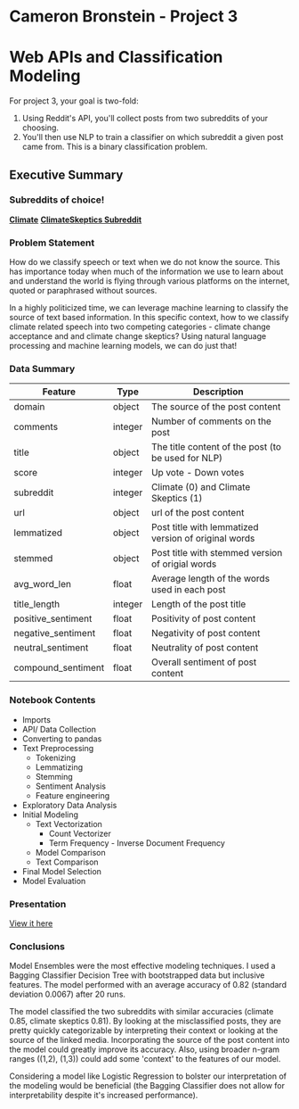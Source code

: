 # Cameron Bronstein - Project 3
# Web APIs and Classification Modeling

For project 3, your goal is two-fold:
1. Using Reddit's API, you'll collect posts from two subreddits of your choosing.
2. You'll then use NLP to train a classifier on which subreddit a given post came from. This is a binary classification problem.

## Executive Summary

### Subreddits of choice!
[**Climate**](https://www.reddit.com/r/climate)
[**ClimateSkeptics Subreddit**](https://www.reddit.com/r/climateskeptics)

### Problem Statement
How do we classify speech or text when we do not know the source. This has importance today when much of the information we use to learn about and understand the world is flying through various platforms on the internet, quoted or paraphrased without sources.

In a highly politicized time, we can leverage machine learning to classify the source of text based information. In this specific context, how to we classify climate related speech into two competing categories - climate change acceptance and and climate change skeptics? Using natural language processing and machine learning models, we can do just that!

### Data Summary

|Feature|Type|Description|
|---|---|---|
|domain| object | The source of the post content |
|comments| integer | Number of comments on the post |
|title| object | The title content of the post (to be used for NLP) |
|score| integer | Up vote - Down votes |
|subreddit| integer | Climate (0) and Climate Skeptics (1) |
|url| object | url of the post content |
|lemmatized| object | Post title with lemmatized version of original words |
|stemmed| object | Post title with stemmed version of origial words |
|avg_word_len| float| Average length of the words used in each post |
|title_length| integer | Length of the post title |
| positive_sentiment | float | Positivity of post content |
|negative_sentiment| float | Negativity of post content |
|neutral_sentiment| float | Neutrality of post content |
|compound_sentiment| float | Overall sentiment of post content |

### Notebook Contents

- Imports
- API/ Data Collection
- Converting to pandas
- Text Preprocessing
  - Tokenizing
  - Lemmatizing
  - Stemming
  - Sentiment Analysis
  - Feature engineering
- Exploratory Data Analysis
- Initial Modeling
  - Text Vectorization
    - Count Vectorizer
    - Term Frequency - Inverse Document Frequency
  - Model Comparison
  - Text Comparison
- Final Model Selection
- Model Evaluation

### Presentation
[View it here](https://docs.google.com/presentation/d/1QGFuyKEImY6HTIwW1F5f3bF038ehyuIkR6byuQaJ5do/edit?usp=sharing)

### Conclusions
Model Ensembles were the most effective modeling techniques. I used a Bagging Classifier Decision Tree with bootstrapped data but inclusive features. The model performed with an average accuracy of 0.82 (standard deviation 0.0067) after 20 runs.

The model classified the two subreddits with similar accuracies (climate 0.85, climate skeptics 0.81). By looking at the misclassified posts, they are pretty quickly categorizable by interpreting their context or looking at the source of the linked media. Incorporating the source of the post content into the model could greatly improve its accuracy. Also, using broader n-gram ranges ((1,2), (1,3)) could add some 'context' to the features of our model.

Considering a model like Logistic Regression to bolster our interpretation of the modeling would be beneficial (the Bagging Classifier does not allow for interpretability despite it's increased performance).
